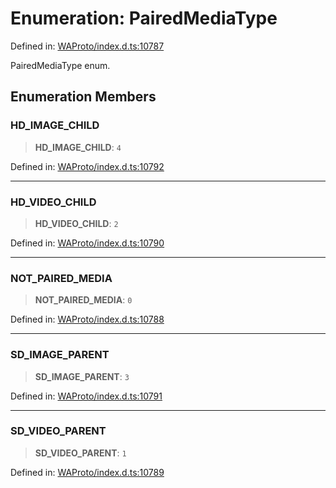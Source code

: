 # Enumeration: PairedMediaType

Defined in: [WAProto/index.d.ts:10787](https://github.com/Fokusdotid/Baileys/blob/039f28db78950e3bac7c407f144ea390dcdf207d/WAProto/index.d.ts#L10787)

PairedMediaType enum.

## Enumeration Members

### HD\_IMAGE\_CHILD

> **HD\_IMAGE\_CHILD**: `4`

Defined in: [WAProto/index.d.ts:10792](https://github.com/Fokusdotid/Baileys/blob/039f28db78950e3bac7c407f144ea390dcdf207d/WAProto/index.d.ts#L10792)

***

### HD\_VIDEO\_CHILD

> **HD\_VIDEO\_CHILD**: `2`

Defined in: [WAProto/index.d.ts:10790](https://github.com/Fokusdotid/Baileys/blob/039f28db78950e3bac7c407f144ea390dcdf207d/WAProto/index.d.ts#L10790)

***

### NOT\_PAIRED\_MEDIA

> **NOT\_PAIRED\_MEDIA**: `0`

Defined in: [WAProto/index.d.ts:10788](https://github.com/Fokusdotid/Baileys/blob/039f28db78950e3bac7c407f144ea390dcdf207d/WAProto/index.d.ts#L10788)

***

### SD\_IMAGE\_PARENT

> **SD\_IMAGE\_PARENT**: `3`

Defined in: [WAProto/index.d.ts:10791](https://github.com/Fokusdotid/Baileys/blob/039f28db78950e3bac7c407f144ea390dcdf207d/WAProto/index.d.ts#L10791)

***

### SD\_VIDEO\_PARENT

> **SD\_VIDEO\_PARENT**: `1`

Defined in: [WAProto/index.d.ts:10789](https://github.com/Fokusdotid/Baileys/blob/039f28db78950e3bac7c407f144ea390dcdf207d/WAProto/index.d.ts#L10789)
